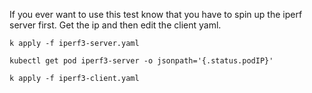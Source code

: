 If you ever want to use this test know that you have to spin up the iperf server first. Get the ip and then edit the client yaml.


`k apply -f iperf3-server.yaml`

`kubectl get pod iperf3-server -o jsonpath='{.status.podIP}'`

`k apply -f iperf3-client.yaml`